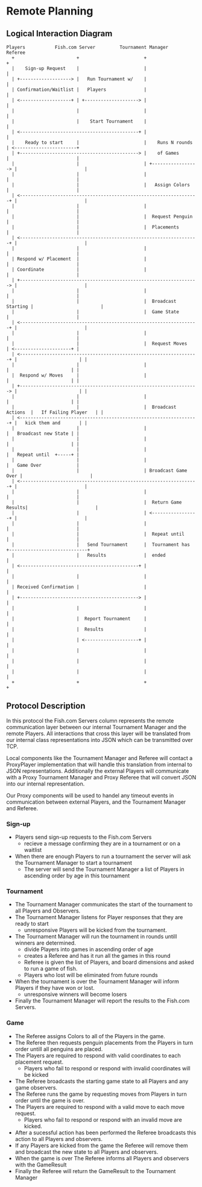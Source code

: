 # Remote Planning

## Logical Interaction Diagram
```
Players           Fish.com Server         Tournament Manager          Referee
  +                       +                        +                     +
  |    Sign-up Request    |                        |                     |
  | +-------------------> |   Run Tournament w/    |                     |
  | Confirmation/Waitlist |   Players              |                     |
  | <-------------------+ | +--------------------> |                     |
  |                       |                        |                     |
  |                       |    Start Tournament    |                     |
  | <--------------------------------------------+ |                     |
  |    Ready to start     |                        |    Runs N rounds    | <-----------------------+
  | +--------------------------------------------> |    of Games         |                         |
  |                       |                        | +-----------------> |                         |
  |                       |                        |                     |                         |
  |                       |                        |   Assign Colors     |                         |
  | <------------------------------------------------------------------+ |                         |
  |                       |                        |                     |                         |
  |                       |                        |  Request Penguin    |                         |
  |                       |                        |  Placements         |                         |
  | <------------------------------------------------------------------+ |                         |
  |                       |                        |                     |                         |
  | Respond w/ Placement  |                        |                     |                         |
  | Coordinate            |                        |                     |                         |
  | +------------------------------------------------------------------> |                         |
  |                       |                        |                     |                         |
  |                       |                        |  Broadcast Starting |                         |
  |                       |                        |  Game State         |                         |
  | <------------------------------------------------------------------+ |                         |
  |                       |                        |                     |                         |
  |                       |                        |  Request Moves      | <---------------------+ |
  | <------------------------------------------------------------------+ |                       | |
  |                       |                        |                     |                       | |
  |  Respond w/ Moves     |                        |                     |                       | |
  | +------------------------------------------------------------------> |                       | |
  |                       |                        |                     |                       | |
  |                       |                        |  Broadcast Actions  |   If Failing Player   | |
  | <------------------------------------------------------------------+ |   kick them and       | |
  |                       |                        |                     |   Broadcast new State | |
  |                       |                        |                     |                       | |
  |                       |                        |                     |   Repeat until  +-----+ |
  |                       |                        |                     |   Game Over             |
  |                       |                        | Broadcast Game Over |                         |
  | <------------------------------------------------------------------+ |                         |
  |                       |                        |                     |                         |
  |                       |                        |  Return Game Results|                         |
  |                       |                        | <-----------------+ |                         |
  |                       |                        |                     |                         |
  |                       |                        |  Repeat until       |                         |
  |                       |   Send Tournament      |  Tournament has +-----------------------------+
  |                       |   Results              |  ended              |
  | <--------------------------------------------+ |                     |
  |                       |                        |                     |
  | Received Confirmation |                        |                     |
  | +--------------------------------------------> |                     |
  |                       |                        |                     |
  |                       |  Report Tournament     |                     |
  |                       |  Results               |                     |
  |                       | <--------------------+ |                     |
  |                       |                        |                     |
  |                       |                        |                     |
  |                       |                        |                     |
  +                       +                        +                     +
```

## Protocol Description
In this protocol the Fish.com Servers column represents the remote communication layer between our internal 
Tournament Manager and the remote Players. All interactions that cross this layer will be translated from 
our internal class representations into JSON which can be transmitted over TCP. 

Local components like the Tournament Manager and Referee will contact a ProxyPlayer implementation that
will handle this translation from internal to JSON representations. 
Additionally the external Players will communicate with a Proxy Tournament Manager and Proxy Referee that will
convert JSON into our internal representation.  

Our Proxy components will be used to handel any timeout events in communication between external Players, and 
the Tournament Manager and Referee. 

### Sign-up
- Players send sign-up requests to the Fish.com Servers
  - recieve a message confirming they are in a tournament or on a waitlist
- When there are enough Players to run a tournament the server will ask the Tournament Manager to start a tournament
  - The server will send the Tournament Manager a list of Players in ascending order by age in this tournament

### Tournament
- The Tournament Manager communicates the start of the tournament to all Players and Observers. 
- The Tournament Manager listens for Player responses that they are ready to start
  - unresponsive Players will be kicked from the tournament. 
- The Tournament Manager will run the tournament in rounds untill winners are determined.
  - divide Players into games in ascending order of age
  - creates a Referee and has it run all the games in this round
  - Referee is given the list of Players, and board dimensions and asked to run a game of fish.
  - Players who lost will be eliminated from future rounds
- When the tournament is over the Tournament Manager will inform Players if they have won or lost. 
  - unresponsive winners will become losers
- Finally the Tournament Manager will report the results to the Fish.com Servers.

### Game
- The Referee assigns Colors to all of the Players in the game.
- The Referee then requests penguin placements from the Players in turn order untill all penguins are placed.
- The Players are required to respond with valid coordinates to each placement request.
  - Players who fail to respond or respond with invalid coordinates will be kicked
- The Referee broadcasts the starting game state to all Players and any game observers.
- The Referee runs the game by requesting moves from Players in turn order until the game is over.
- The Players are required to respond with a valid move to each move request.
  - Players who fail to respond or respond with an invalid move are kicked.
- After a sucessful action has been performed the Referee broadcasts this action to all Players and observers.
- If any Players are kicked from the game the Referee will remove them and broadcast the new state to all Players and observers.
- When the game is over The Referee informs all Players and observers with the GameResult
- Finally the Referee will return the GameResult to the Tournament Manager